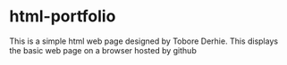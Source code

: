 # html-portfolio
This is a simple html web page designed by Tobore Derhie.
This displays the basic web page on a browser hosted by github
